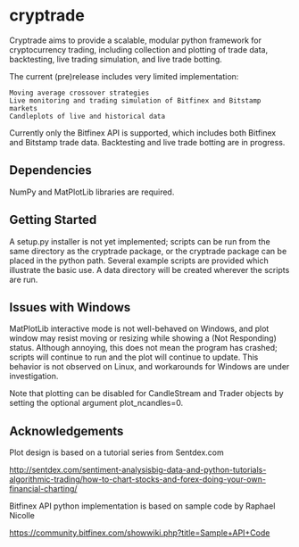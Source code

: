 cryptrade
=========

Cryptrade aims to provide a scalable, modular python framework for cryptocurrency 
trading, including collection and plotting of trade data, backtesting, live 
trading simulation, and live trade botting. 

The current (pre)release includes very limited implementation:

    Moving average crossover strategies    
    Live monitoring and trading simulation of Bitfinex and Bitstamp markets
    Candleplots of live and historical data

Currently only the Bitfinex API is supported, which includes both Bitfinex and 
Bitstamp trade data. Backtesting and live trade botting are in progress.


Dependencies
-------------

NumPy and MatPlotLib libraries are required. 


Getting Started
-------------

A setup.py installer is not yet implemented; scripts can be run from 
the same directory as the cryptrade package, or the cryptrade package can be
placed in the python path. Several example scripts are provided which illustrate 
the basic use. A data directory will be created wherever the scripts are run. 


Issues with Windows
-------------

MatPlotLib interactive mode is not well-behaved on Windows, and plot 
window may resist moving or resizing while showing a (Not Responding) status.
Although annoying, this does not mean the program has crashed; scripts will 
continue to run and the plot will continue to update. This behavior is not 
observed on Linux, and workarounds for Windows are under investigation.

Note that plotting can be disabled for CandleStream and Trader objects by 
setting the optional argument plot_ncandles=0. 


Acknowledgements
-------------

Plot design is based on a tutorial series from Sentdex.com

<http://sentdex.com/sentiment-analysisbig-data-and-python-tutorials-algorithmic-trading/how-to-chart-stocks-and-forex-doing-your-own-financial-charting/>

Bitfinex API python implementation is based on sample code by Raphael Nicolle 

<https://community.bitfinex.com/showwiki.php?title=Sample+API+Code>
